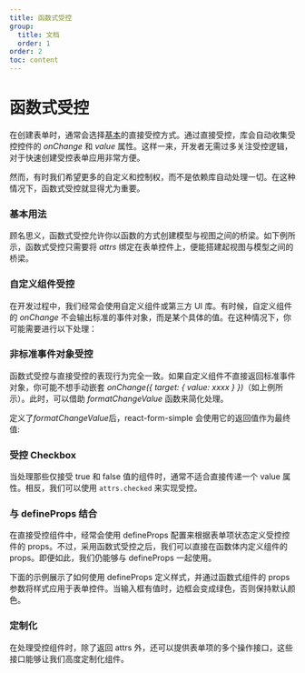 ```yaml
---
title: 函数式受控
group:
  title: 文档
  order: 1
order: 2
toc: content
---
```


# 函数式受控

在创建表单时，通常会选择[基本](/zh-CN/intro/controller)的直接受控方式。通过直接受控，库会自动收集受控控件的 _onChange_ 和 _value_ 属性。这样一来，开发者无需过多关注受控逻辑，对于快速创建受控表单应用非常方便。

然而，有时我们希望更多的自定义和控制权，而不是依赖库自动处理一切。在这种情况下，函数式受控就显得尤为重要。

### <Mdh version="1.5.1">基本用法</Mdh>

顾名思义，函数式受控允许你以函数的方式创建模型与视图之间的桥梁。如下例所示，函数式受控只需要将 _attrs_ 绑定在表单控件上，便能搭建起视图与模型之间的桥梁。

<code src="../demos/_controller_fn.tsx"></code>

### <Mdh version="1.5.1">自定义组件受控</Mdh>

在开发过程中，我们经常会使用自定义组件或第三方 UI 库。有时候，自定义组件的 _onChange_ 不会输出标准的事件对象，而是某个具体的值。在这种情况下，你可能需要进行以下处理：
<code src="../demos/_controller_fn_custom.tsx"></code>

### <Mdh version="1.5.1">非标准事件对象受控</Mdh>

函数式受控与直接受控的表现行为完全一致。如果自定义组件不直接返回标准事件对象，你可能不想手动嵌套 _onChange({ target: { value: xxxx } })_（如上例所示）。此时，可以借助 _formatChangeValue_ 函数来简化处理。

定义了*formatChangeValue*后，react-form-simple 会使用它的返回值作为最终值:

<code src="../demos/_controller_fn_outside_format.tsx"></code>

### <Mdh version="1.5.1">受控 Checkbox</Mdh>

当处理那些仅接受 true 和 false 值的组件时，通常不适合直接传递一个 value 属性。相反，我们可以使用 `attrs.checked` 来实现受控。
<code src="../demos/_controller_fn_checkBox.tsx"></code>

### <Mdh version="1.5.1">与 defineProps 结合</Mdh>

在直接受控组件中，经常会使用 defineProps 配置来根据表单项状态定义受控控件的 props。不过，采用函数式受控之后，我们可以直接在函数体内定义组件的 props。即便如此，我们仍能够与 defineProps 一起使用。

下面的示例展示了如何使用 defineProps 定义样式，并通过函数式组件的 props 参数将样式应用于表单控件。当输入框有值时，边框会变成绿色，否则保持默认颜色。
<code src="../demos/_controller_fn_props.tsx"></code>

### <Mdh version="1.5.1">定制化</Mdh>

在处理受控组件时，除了返回 attrs 外，还可以提供表单项的多个操作接口，这些接口能够让我们高度定制化组件。
<code src="../demos/_controller_fn_api.tsx"></code>
